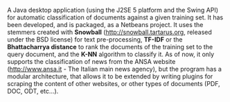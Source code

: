 A Java desktop application (using the J2SE 5 platform and the Swing API) for automatic classification of documents against a given training set. It has been developed, and is packaged, as a Netbeans project.
It uses the stemmers created with **Snowball** (http://snowball.tartarus.org, released under the BSD license) for text pre-processing, **TF-IDF** or the **Bhattacharrya distance** to rank the documents of the training set to the query document, and the **K-NN** algorithm to classify it.
As of now, it only supports the classification of news from the ANSA website (http://www.ansa.it - The Italian main news agency), but the program has a modular architecture, that allows it to be extended by writing plugins for scraping the content of other websites, or other types of documents (PDF, DOC, ODT, etc...).